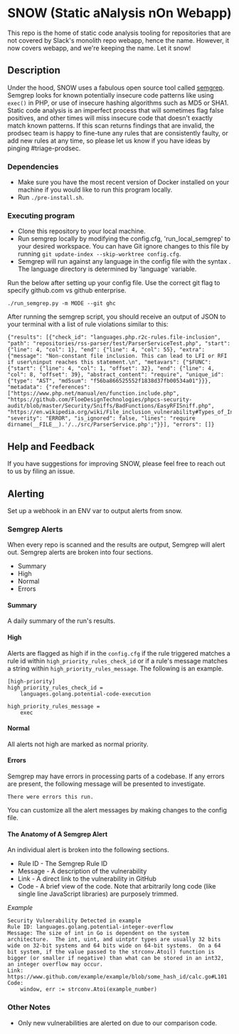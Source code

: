 # SNOW (Static aNalysis nOn Webapp)

This repo is the home of static code analysis tooling for repositories that are not covered by Slack's monolith repo webapp, hence the name. However, it now covers webapp, and we're keeping the name. Let it snow!

## Description

Under the hood, SNOW uses a fabulous open source tool called [semgrep](https://github.com/returntocorp/semgrep).  Semgrep looks for known potentially insecure code patterns like using `exec()` in PHP, or use of insecure hashing algorithms such as MD5 or SHA1.  Static code analysis is an imperfect process that will sometimes flag false positives, and other times will miss insecure code that doesn't exactly match known patterns.  If this scan returns findings that are invalid, the prodsec team is happy to fine-tune any rules that are consistently faulty, or add new rules at any time, so please let us know if you have ideas by pinging #triage-prodsec.

### Dependencies

* Make sure you have the most recent version of Docker installed on your machine if you would like to run this program locally.
* Run `./pre-install.sh`.

### Executing program

* Clone this repository to your local machine.
* Run semgrep locally by modifying the config.cfg, 'run_local_semgrep' to your desired workspace. You can have Git ignore changes to this file by running `git update-index --skip-worktree config.cfg`.
* Semgrep will run against any language in the config file with the syntax <language-xxxx>. The language directory is determined by 'language' variable. 

Run the below after setting up your config file. Use the correct git flag to specify github.com vs github enterprise.

```
./run_semgrep.py -m MODE --git ghc
```

After running the semgrep script, you should receive an output of JSON to your terminal with a list of rule violations similar to this:

```
{"results": [{"check_id": "languages.php.r2c-rules.file-inclusion", "path": "repositories/rss-parser/test/ParserServiceTest.php", "start": {"line": 4, "col": 1}, "end": {"line": 4, "col": 55}, "extra": {"message": "Non-constant file inclusion. This can lead to LFI or RFI if user\ninput reaches this statement.\n", "metavars": {"$FUNC": {"start": {"line": 4, "col": 1, "offset": 32}, "end": {"line": 4, "col": 8, "offset": 39}, "abstract_content": "require", "unique_id": {"type": "AST", "md5sum": "f56ba866525552f1838d37fb00534a01"}}}, "metadata": {"references": ["https://www.php.net/manual/en/function.include.php", "https://github.com/FloeDesignTechnologies/phpcs-security-audit/blob/master/Security/Sniffs/BadFunctions/EasyRFISniff.php", "https://en.wikipedia.org/wiki/File_inclusion_vulnerability#Types_of_Inclusion"]}, "severity": "ERROR", "is_ignored": false, "lines": "require dirname(__FILE__).'/../src/ParserService.php';"}}], "errors": []}
```


## Help and Feedback

If you have suggestions for improving SNOW, please feel free to reach out to us by filing an issue.


## Alerting

Set up a webhook in an ENV var to output alerts from snow.


### Semgrep Alerts
When every repo is scanned and the results are output, Semgrep will alert out. Semgrep alerts are broken into four sections. 

* Summary
* High 
* Normal 
* Errors

#### Summary

A daily summary of the run's results. 

#### High

Alerts are flagged as high if in the `config.cfg` if the rule triggered matches a rule id within `high_priority_rules_check_id` or if a rule's message matches a string within `high_priority_rules_message`. The following is an example. 
```
[high-priority]
high_priority_rules_check_id =
    languages.golang.potential-code-execution

high_priority_rules_message =
    exec
```

#### Normal

All alerts not high are marked as normal priority.

#### Errors

Semgrep may have errors in processing parts of a codebase. If any errors are present, the following message will be presented to investigate. 
```
There were errors this run.
```

You can customize all the alert messages by making changes to the config file.

#### The Anatomy of A Semgrep Alert

An individual alert is broken into the following sections.

* Rule ID - The Semgrep Rule ID
* Message - A description of the vulnerability 
* Link - A direct link to the vulnerability in GitHub
* Code - A brief view of the code. Note that arbitrarily long code (like single line JavaScript libraries) are purposely trimmed. 

*Example*
```
Security Vulnerability Detected in example
Rule ID: languages.golang.potential-integer-overflow
Message: The size of int in Go is dependent on the system architecture.  The int, uint, and uintptr types are usually 32 bits wide on 32-bit systems and 64 bits wide on 64-bit systems.  On a 64 bit system, if the value passed to the strconv.Atoi() function is bigger (or smaller if negative) than what can be stored in an int32, an integer overflow may occur.
Link: https://www.github.com/example/example/blob/some_hash_id/calc.go#L101
Code:
    window, err := strconv.Atoi(example_number)
```  
  
### Other Notes

* Only new vulnerabilities are alerted on due to our comparison code.

